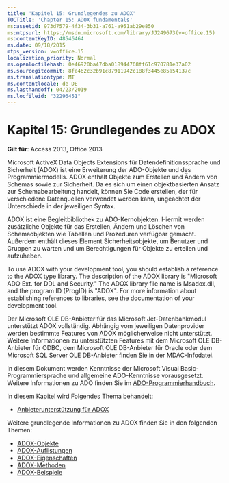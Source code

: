 ```yaml
---
title: 'Kapitel 15: Grundlegendes zu ADOX'
TOCTitle: 'Chapter 15: ADOX fundamentals'
ms:assetid: 973d7579-4f34-3b31-a761-a951ab29e850
ms:mtpsurl: https://msdn.microsoft.com/library/JJ249673(v=office.15)
ms:contentKeyID: 48546464
ms.date: 09/18/2015
mtps_version: v=office.15
localization_priority: Normal
ms.openlocfilehash: 0e46920ba47dba018944768ff61c970781e37a02
ms.sourcegitcommit: 8fe462c32b91c87911942c188f3445e85a54137c
ms.translationtype: MT
ms.contentlocale: de-DE
ms.lasthandoff: 04/23/2019
ms.locfileid: "32296451"
---
```

# <a name="chapter-15-adox-fundamentals"></a>Kapitel 15: Grundlegendes zu ADOX

**Gilt für**: Access 2013, Office 2013

Microsoft ActiveX Data Objects Extensions für Datendefinitionssprache und Sicherheit (ADOX) ist eine Erweiterung der ADO-Objekte und des Programmiermodells. ADOX enthält Objekte zum Erstellen und Ändern von Schemas sowie zur Sicherheit. Da es sich um einen objektbasierten Ansatz zur Schemabearbeitung handelt, können Sie Code erstellen, der für verschiedene Datenquellen verwendet werden kann, ungeachtet der Unterschiede in der jeweiligen Syntax.

ADOX ist eine Begleitbibliothek zu ADO-Kernobjekten. Hiermit werden zusätzliche Objekte für das Erstellen, Ändern und Löschen von Schemaobjekten wie Tabellen und Prozeduren verfügbar gemacht. Außerdem enthält dieses Element Sicherheitsobjekte, um Benutzer und Gruppen zu warten und um Berechtigungen für Objekte zu erteilen und aufzuheben.

To use ADOX with your development tool, you should establish a reference to the ADOX type library. The description of the ADOX library is "Microsoft ADO Ext. for DDL and Security." The ADOX library file name is Msadox.dll, and the program ID (ProgID) is "ADOX". For more information about establishing references to libraries, see the documentation of your development tool.

Der Microsoft OLE DB-Anbieter für das Microsoft Jet-Datenbankmodul unterstützt ADOX vollständig. Abhängig vom jeweiligen Datenprovider werden bestimmte Features von ADOX möglicherweise nicht unterstützt. Weitere Informationen zu unterstützten Features mit dem Microsoft OLE DB-Anbieter für ODBC, dem Microsoft OLE DB-Anbieter für Oracle oder dem Microsoft SQL Server OLE DB-Anbieter finden Sie in der MDAC-Infodatei.

In diesem Dokument werden Kenntnisse der Microsoft Visual Basic-Programmiersprache und allgemeine ADO-Kenntnisse vorausgesetzt. Weitere Informationen zu ADO finden Sie im [ADO-Programmierhandbuch](ado-programmer-s-guide.md).

In diesem Kapitel wird Folgendes Thema behandelt:

- [Anbieterunterstützung für ADOX](provider-support-for-adox.md)

Weitere grundlegende Informationen zu ADOX finden Sie in den folgenden Themen:

- [ADOX-Objekte](adox-objects.md)
- [ADOX-Auflistungen](adox-collections.md)
- [ADOX-Eigenschaften](adox-properties.md)
- [ADOX-Methoden](adox-methods.md)
- [ADOX-Beispiele](adox-code-examples.md)

